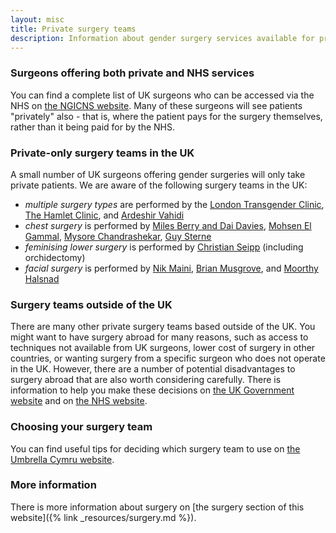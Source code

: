 ```yaml
---
layout: misc
title: Private surgery teams
description: Information about gender surgery services available for private funding
---
```


### Surgeons offering both private and NHS services

You can find a complete list of UK surgeons who can be accessed via the NHS on [the NGICNS website](https://www.ngicns.scot.nhs.uk/nhsservices/adults/surgery/surgery-providers/). Many of these surgeons will see patients "privately" also - that is, where the patient pays for the surgery themselves, rather than it being paid for by the NHS.

### Private-only surgery teams in the UK

A small number of UK surgeons offering gender surgeries will only take private patients. We are aware of the following surgery teams in the UK:

- *multiple surgery types* are performed by the [London Transgender Clinic](https://www.thelondontransgenderclinic.uk/), [The Hamlet Clinic](https://thehamletclinic.com/plastic-surgery-london/surgical/gender-enhancement/), and  [Ardeshir Vahidi](https://www.transgendercare.co.uk/)
- *chest surgery* is performed by [Miles Berry and Dai Davies](https://simplybettertransgender.co.uk/), [Mohsen El Gammal](https://www.cadoganclinic.com/mohsen-el-gammal/), [Mysore Chandrashekar](https://liverpoolbreastclinic.co.uk/gender-chest-reassignment-surgery/), [Guy Sterne](https://www.consultantplasticsurgeon.co.uk/cosmetic-breast-surgery/gender-reassignment-chest-surgery/)
- *feminising lower surgery* is performed by [Christian Seipp](https://www.christianseipp-urology.net/) (including orchidectomy)
- *facial surgery* is performed by [Nik Maini](https://www.nikmaini.com/), [Brian Musgrove](https://www.facialplasticsurgery.org.uk/), and [Moorthy Halsnad](https://www.elanicclinicspa.co.uk/staff/moorthy-halsnad)

### Surgery teams outside of the UK

There are many other private surgery teams based outside of the UK. You might want to have surgery abroad for many reasons, such as access to techniques not available from UK surgeons, lower cost of surgery in other countries, or wanting surgery from a specific surgeon who does not operate in the UK. However, there are a number of potential disadvantages to surgery abroad that are also worth considering carefully. There is information to help you make these decisions on [the UK Government website](https://www.gov.uk/guidance/lesbian-gay-bisexual-and-transgender-foreign-travel-advice) and on [the NHS website](https://www.nhs.uk/conditions/cosmetic-procedures/cosmetic-surgery-abroad/).

### Choosing your surgery team

You can find useful tips for deciding which surgery team to use on [the Umbrella Cymru website](https://umbrellagwent.od2.vtiger.com/kb/article/396664-Choosing-your-surgeon?catid=1&subid=4).

### More information

There is more information about surgery on [the surgery section of this website]({% link _resources/surgery.md %}).